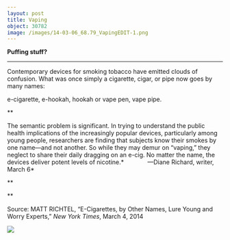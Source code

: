 ```yaml
---
layout: post
title: Vaping
object: 30782
image: /images/14-03-06_68.79_VapingEDIT-1.png
---
```

**Puffing stuff?**

****

Contemporary devices for smoking tobacco have emitted clouds of confusion. What was once simply a cigarette, cigar, or pipe now goes by many names: 

e-cigarette, e-hookah, hookah or vape pen, vape pipe.

**

The semantic problem is significant. In trying to understand the public health implications of the increasingly popular devices, particularly among young people, researchers are finding that subjects know their smokes by one name—and not another. So while they may demur on “vaping,” they neglect to share their daily dragging on an e-cig. No matter the name, the devices deliver potent levels of nicotine.*              —Diane Richard, writer, March 6*

**

**

Source: MATT RICHTEL, “E-Cigarettes, by Other Names, Lure Young and Worry Experts,” *New York Times*, March 4, 2014

![]({{siteurl.base}}/images/14-03-06_68.79_VapingEDIT-1.png)
